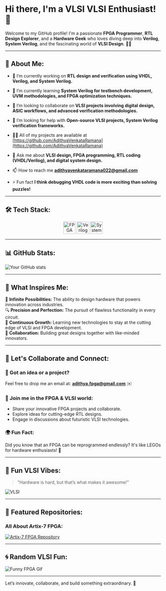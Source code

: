 # Hi there, I'm a VLSI VLSI Enthusiast! 👋

Welcome to my GitHub profile! I'm a passionate **FPGA Programmer**, **RTL Design Explorer**, and a **Hardware Geek** who loves diving deep into **Verilog**, **System Verilog**, and the fascinating world of **VLSI Design**. 🧠💡

---

## 🚀 About Me:

- 🔭 I’m currently working on **RTL design and verification using VHDL, Verilog, and System Verilog.**

- 🌱 I’m currently learning **System Verilog for testbench development, UVM methodologies, and FPGA optimization techniques.**

- 👯 I’m looking to collaborate on **VLSI projects involving digital design, ASIC workflows, and advanced verification methodologies.**

- 🤝 I’m looking for help with **Open-source VLSI projects, System Verilog verification frameworks.**

- 👨‍💻 All of my projects are available at [https://github.com/AdithyaVenkataRamana](https://github.com/AdithyaVenkataRamana)

- 💬 Ask me about **VLSI design, FPGA programming, RTL coding (VHDL/Verilog), and digital system design.**

- 📫 How to reach me **adithyavenkataramana022@gmail.com**

- ⚡ Fun fact **I think debugging VHDL code is more exciting than solving puzzles!**

---

## 🛠️ Tech Stack:

<p align="center">
  <img src="https://img.shields.io/badge/FPGA-Programming-green?style=for-the-badge&logo=xilinx&logoColor=white" alt="FPGA" height="40">
  <img src="https://img.shields.io/badge/Verilog-Design-blue?style=for-the-badge&logo=intel&logoColor=white" alt="Verilog" height="40">
  <img src="https://img.shields.io/badge/SystemVerilog-Coding-orange?style=for-the-badge" alt="SystemVerilog" height="40">
</p>

---

## 📊 GitHub Stats:

![Your GitHub stats](https://github-readme-stats.vercel.app/api?username=yourusername&show_icons=true&theme=radical)

---

## 🤩 What Inspires Me:

🌌 **Infinite Possibilities:** The ability to design hardware that powers innovation across industries.  
🔍 **Precision and Perfection:** The pursuit of flawless functionality in every circuit.  
🌱 **Continuous Growth:** Learning new technologies to stay at the cutting edge of VLSI and FPGA development.  
🤝 **Collaboration:** Building great designs together with like-minded innovators.  

---

## 🎯 Let's Collaborate and Connect:

### 📧 Got an idea or a project?
Feel free to drop me an email at: **adithya.fpga@gmail.com** ✉️

### 🤖 Join me in the FPGA & VLSI world:
- Share your innovative FPGA projects and collaborate.
- Explore ideas for cutting-edge RTL designs.
- Engage in discussions about futuristic VLSI technologies.

### 🌍 Fun Fact:
Did you know that an FPGA can be reprogrammed endlessly? It's like LEGOs for hardware enthusiasts! 🧩

---

## 🎨 Fun VLSI Vibes:

> "Hardware is hard, but that’s what makes it awesome!"  

![VLSI](https://media.giphy.com/media/l3vR85PnGsBwu1PFK/giphy.gif)

---

## 📂 Featured Repositories:



### All About Artix-7 FPGA:
[![Artix-7 FPGA Repository](https://github-readme-stats.vercel.app/api/pin/?username=AdithyaVenkataRamana&repo=Artix-7-fpga&theme=radical)](https://github.com/AdithyaVenkataRamana/Artix-7-fpga)


---

## 🌀 Random VLSI Fun:

![Funny FPGA Gif](https://media.giphy.com/media/3oEduQAsYcJKQH2XsI/giphy.gif)

---

Let’s innovate, collaborate, and build something extraordinary. 🚀
